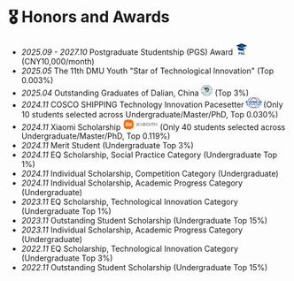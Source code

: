 # 🎖 Honors and Awards
- *2025.09 - 2027.10* Postgraduate Studentship (PGS) Award <img src='./images/PGS.png' style='width: 1.5em;'> (CNY10,000/month)
- *2025.05* The 11th DMU Youth "Star of Technological Innovation" (Top 0.003%)
- *2025.04* Outstanding Graduates of Dalian, China <img src='./images/dalian.png' style='width: 1.5em;'> (Top 3%)
- *2024.11* COSCO SHIPPING Technology Innovation Pacesetter<img src='./images/cosco.png' style='width: 2.5em;'>(Only 10 students selected across Undergraduate/Master/PhD, Top 0.030%)
- *2024.11* Xiaomi Scholarship <img src='./images/xiaomi.png' style='width: 4.5em;'> (Only 40 students selected across Undergraduate/Master/PhD, Top 0.119%)
- *2024.11* Merit Student (Undergraduate Top 3%)
- *2024.11* EQ Scholarship, Social Practice Category (Undergraduate Top 1%)
- *2024.11* Individual Scholarship, Competition Category (Undergraduate)
- *2024.11* Individual Scholarship, Academic Progress Category (Undergraduate)
- *2023.11* EQ Scholarship, Technological Innovation Category (Undergraduate Top 1%)
- *2023.11* Outstanding Student Scholarship (Undergraduate Top 15%)
- *2023.11* Individual Scholarship, Academic Progress Category (Undergraduate)
- *2022.11* EQ Scholarship, Technological Innovation Category (Undergraduate Top 3%)
- *2022.11* Outstanding Student Scholarship (Undergraduate Top 15%)

